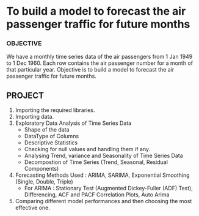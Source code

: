 # To build a model to forecast the air passenger traffic for future months

### OBJECTIVE
We have a monthly time series data of the air passengers from 1 Jan 1949 to 1 Dec 1960. Each row contains the air passenger number for a month of that particular year. Objective is to build a model to forecast the air passenger traffic for future months.

## PROJECT

1. Importing the required libraries.
2. Importing data.
3. Exploratory Data Analysis of Time Series Data
    * Shape of the data
    * DataType of Columns
    * Descriptive Statistics
    * Checking for null values and handling them if any.
    * Analysing Trend, variance and Seasonality of Time Series Data
    * Decompostion of Time Series (Trend, Seasonal, Residual Components)
4. Forecasting Methods Used : ARIMA, SARIMA, Exponential Smoothing (Single, Double, Triple)
    * For ARIMA : Stationary Test (Augmented Dickey-Fuller (ADF) Test), Differencing, ACF and PACF Correlation Plots, Auto Arima
6. Comparing different model performances and then choosing the most effective one.
